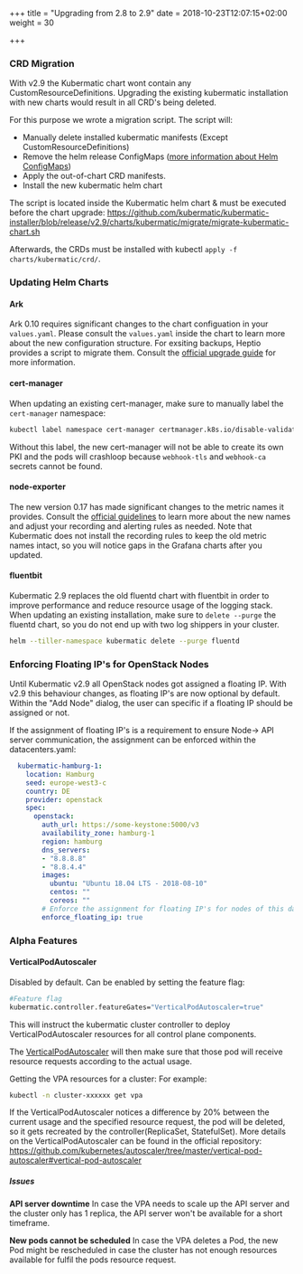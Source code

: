 +++
title = "Upgrading from 2.8 to 2.9"
date = 2018-10-23T12:07:15+02:00
weight = 30

+++

### CRD Migration

With v2.9 the Kubermatic chart wont contain any CustomResourceDefinitions.
Upgrading the existing kubermatic installation with new charts would result in all CRD's being deleted.

For this purpose we wrote a migration script.
The script will:

- Manually delete installed kubermatic manifests (Except CustomResourceDefinitions)
- Remove the helm release ConfigMaps ([more information about Helm ConfigMaps](http://technosophos.com/2017/03/23/how-helm-uses-configmaps-to-store-data.html))
- Apply the out-of-chart CRD manifests.
- Install the new kubermatic helm chart

The script is located inside the Kubermatic helm chart & must be executed before the chart upgrade:
<https://github.com/kubermatic/kubermatic-installer/blob/release/v2.9/charts/kubermatic/migrate/migrate-kubermatic-chart.sh>

Afterwards, the CRDs must be installed with kubectl `apply -f charts/kubermatic/crd/`.

### Updating Helm Charts

#### Ark

Ark 0.10 requires significant changes to the chart configuation in your `values.yaml`. Please consult the `values.yaml` inside
the chart to learn more about the new configuration structure. For exsiting backups, Heptio provides a script to migrate them.
Consult the [official upgrade guide](https://heptio.github.io/ark/v0.10.0/upgrading-to-v0.10) for more information.

#### cert-manager

When updating an existing cert-manager, make sure to manually label the `cert-manager` namespace:

```bash
kubectl label namespace cert-manager certmanager.k8s.io/disable-validation=true
```

Without this label, the new cert-manager will not be able to create its own PKI and the pods will crashloop because `webhook-tls`
and `webhook-ca` secrets cannot be found.

#### node-exporter

The new version 0.17 has made significant changes to the metric names it provides. Consult the [official guidelines](https://github.com/prometheus/node_exporter/blob/master/docs/V0_16_UPGRADE_GUIDE.md) to learn more about the new names and adjust
your recording and alerting rules as needed. Note that Kubermatic does not install the recording rules to keep the old metric names
intact, so you will notice gaps in the Grafana charts after you updated.

#### fluentbit

Kubermatic 2.9 replaces the old fluentd chart with fluentbit in order to improve performance and reduce resource usage of the
logging stack. When updating an existing installation, make sure to `delete --purge` the fluentd chart, so you do not end up
with two log shippers in your cluster.

```bash
helm --tiller-namespace kubermatic delete --purge fluentd
```

### Enforcing Floating IP's for OpenStack Nodes

Until Kubermatic v2.9 all OpenStack nodes got assigned a floating IP.
With v2.9 this behaviour changes, as floating IP's are now optional by default.
Within the "Add Node" dialog, the user can specific if a floating IP should be assigned or not.

If the assignment of floating IP's is a requirement to ensure Node-> API server communication, the assignment can be enforced within the datacenters.yaml:

```yaml
  kubermatic-hamburg-1:
    location: Hamburg
    seed: europe-west3-c
    country: DE
    provider: openstack
    spec:
      openstack:
        auth_url: https://some-keystone:5000/v3
        availability_zone: hamburg-1
        region: hamburg
        dns_servers:
        - "8.8.8.8"
        - "8.8.4.4"
        images:
          ubuntu: "Ubuntu 18.04 LTS - 2018-08-10"
          centos: ""
          coreos: ""
        # Enforce the assignment for floating IP's for nodes of this datacenter
        enforce_floating_ip: true
```

### Alpha Features

#### VerticalPodAutoscaler

Disabled by default.
Can be enabled by setting the feature flag:

```bash
#Feature flag
kubermatic.controller.featureGates="VerticalPodAutoscaler=true"
```

This will instruct the kubermatic cluster controller to deploy VerticalPodAutoscaler resources for all control plane components.

The [VerticalPodAutoscaler](https://github.com/kubernetes/autoscaler/tree/master/vertical-pod-autoscaler#vertical-pod-autoscaler) will then make sure that those pod will receive resource requests according to the actual usage.

Getting the VPA resources for a cluster:
For example:

```bash
kubectl -n cluster-xxxxxx get vpa
```

If the VerticalPodAutoscaler notices a difference by 20% between the current usage and the specified resource request, the pod will be deleted, so it gets recreated by the controller(ReplicaSet, StatefulSet).
More details on the VerticalPodAutoscaler can be found in the official repository: <https://github.com/kubernetes/autoscaler/tree/master/vertical-pod-autoscaler#vertical-pod-autoscaler>

##### Issues

**API server downtime**
In case the VPA needs to scale up the API server and the cluster only has 1 replica, the API server won't be available for a short timeframe.

**New pods cannot be scheduled**
In case the VPA deletes a Pod, the new Pod might be rescheduled in case the cluster has not enough resources available for fulfil the pods resource request.

